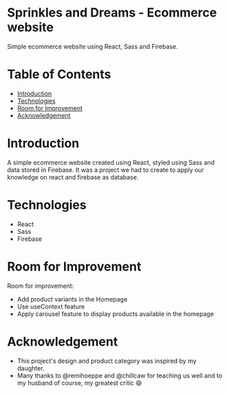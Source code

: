 # Sprinkles and Dreams - Ecommerce website
Simple ecommerce website using React, Sass and Firebase.


# Table of Contents
* [Introduction](#introduction)
* [Technologies](#technologies)
* [Room for Improvement](#room-for-improvement)
* [Acknowledgement](#acknowledgments)


# Introduction
A simple ecommerce website created using React, styled using Sass and data stored in Firebase. It was a project we had to create to apply our knowledge on react and firebase as database.


# Technologies
* React
* Sass
* Firebase


# Room for Improvement

Room for improvement:
* Add product variants in the Homepage
* Use useContext feature
* Apply carousel feature to display products available in the homepage


# Acknowledgement
* This project's design and product category was inspired by my daughter.
* Many thanks to @remihoeppe and @chillcaw for teaching us well and to my husband of course, my greatest critic :smile:


